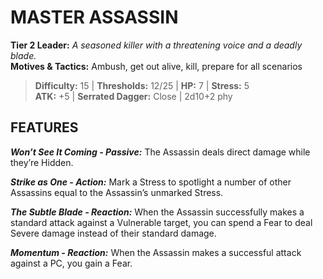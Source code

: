 # MASTER ASSASSIN

**Tier 2 Leader:** *A seasoned killer with a threatening voice and a deadly blade.*  
**Motives & Tactics:** Ambush, get out alive, kill, prepare for all scenarios

> **Difficulty:** 15 | **Thresholds:** 12/25 | **HP:** 7 | **Stress:** 5  
> **ATK:** +5 | **Serrated Dagger:** Close | 2d10+2 phy  

## FEATURES

***Won’t See It Coming - Passive:*** The Assassin deals direct damage while they’re Hidden.

***Strike as One - Action:*** Mark a Stress to spotlight a number of other Assassins equal to the Assassin’s unmarked Stress.

***The Subtle Blade - Reaction:*** When the Assassin successfully makes a standard attack against a Vulnerable target, you can spend a Fear to deal Severe damage instead of their standard damage.

***Momentum - Reaction:*** When the Assassin makes a successful attack against a PC, you gain a Fear.
